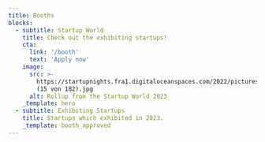 ```yaml
---
title: Booths
blocks:
  - subtitle: Startup World
    title: Check out the exhibiting startups!
    cta:
      link: '/booth'
      text: 'Apply now'
    image:
      src: >-
        https://startupnights.fra1.digitaloceanspaces.com/2022/pictures/day-2-jessica-baumgartner-noemi-aeschimann/17_Impressionen_Startup_World_Diverses/041122_StartupNights_Tag2_
        (15 von 182).jpg
      alt: Rollup from the Startup World 2023
    _template: hero
  - subtitle: Exhibiting Startups
    title: Startups which exhibited in 2023.
    _template: booth_approved
---
```




